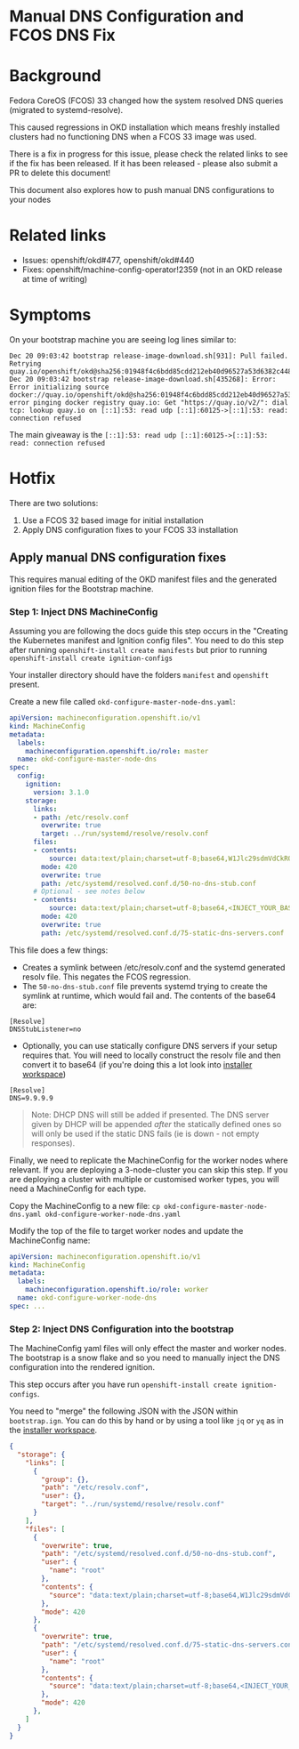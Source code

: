 Manual DNS Configuration and FCOS DNS Fix
===

# Background
Fedora CoreOS (FCOS) 33 changed how the system resolved DNS queries (migrated to systemd-resolve).

This caused regressions in OKD installation which means freshly installed clusters had no functioning DNS when a FCOS 33 image was used.

There is a fix in progress for this issue, please check the related links to see if the fix has been released. If it has been released - please also submit a PR to delete this document!

This document also explores how to push manual DNS configurations to your nodes 

# Related links
- Issues: openshift/okd#477, openshift/okd#440
- Fixes: openshift/machine-config-operator!2359 (not in an OKD release at time of writing)

# Symptoms

On your bootstrap machine you are seeing log lines similar to:

```
Dec 20 09:03:42 bootstrap release-image-download.sh[931]: Pull failed. Retrying quay.io/openshift/okd@sha256:01948f4c6bdd85cdd212eb40d96527a53d6382c4489d7da57522864178620a2c...
Dec 20 09:03:42 bootstrap release-image-download.sh[435268]: Error: Error initializing source docker://quay.io/openshift/okd@sha256:01948f4c6bdd85cdd212eb40d96527a53d6382c4489d7da57522864178620a2c: error pinging docker registry quay.io: Get "https://quay.io/v2/": dial tcp: lookup quay.io on [::1]:53: read udp [::1]:60125->[::1]:53: read: connection refused
```
The main giveaway is the `[::1]:53: read udp [::1]:60125->[::1]:53: read: connection refused`

# Hotfix
There are two solutions:
1. Use a FCOS 32 based image for initial installation
2. Apply DNS configuration fixes to your FCOS 33 installation

## Apply manual DNS configuration fixes

This requires manual editing of the OKD manifest files and the generated ignition files for the Bootstrap machine.

### Step 1: Inject DNS MachineConfig
Assuming you are following the docs guide this step occurs in the "Creating the Kubernetes manifest and Ignition config files". You need to do this step after running `openshift-install create manifests` but prior to running `openshift-install create ignition-configs`

Your installer directory should have the folders `manifest` and `openshift` present.

Create a new file called `okd-configure-master-node-dns.yaml`:

```yaml
apiVersion: machineconfiguration.openshift.io/v1
kind: MachineConfig
metadata:
  labels:
    machineconfiguration.openshift.io/role: master
  name: okd-configure-master-node-dns
spec:
  config:
    ignition:
      version: 3.1.0
    storage:
      links:
      - path: /etc/resolv.conf
        overwrite: true
        target: ../run/systemd/resolve/resolv.conf
      files:
      - contents:
          source: data:text/plain;charset=utf-8;base64,W1Jlc29sdmVdCkROU1N0dWJMaXN0ZW5lcj1ubwo=
        mode: 420
        overwrite: true
        path: /etc/systemd/resolved.conf.d/50-no-dns-stub.conf
      # Optional - see notes below
      - contents:
          source: data:text/plain;charset=utf-8;base64,<INJECT_YOUR_BASE_64_HERE>
        mode: 420
        overwrite: true
        path: /etc/systemd/resolved.conf.d/75-static-dns-servers.conf
```

This file does a few things:
- Creates a symlink between /etc/resolv.conf and the systemd generated resolv file. This negates the FCOS regression.
- The `50-no-dns-stub.conf` file prevents systemd trying to create the symlink at runtime, which would fail and. The contents of the base64 are:
```
[Resolve]
DNSStubListener=no
```
- Optionally, you can use statically configure DNS servers if your setup requires that. You will need to locally construct the resolv file and then convert it to base64 (if you're doing this a lot look into [installer workspace](installer-workspace.md))
```
[Resolve]
DNS=9.9.9.9
```
> Note: DHCP DNS will still be added if presented. The DNS server given by DHCP will be appended *after* the statically defined ones so will only be used if the static DNS fails (ie is down - not empty responses).

Finally, we need to replicate the MachineConfig for the worker nodes where relevant. If you are deploying a 3-node-cluster you can skip this step. If you are deploying a cluster with multiple or customised worker types, you will need a MachineConfig for each type.

Copy the MachineConfig to a new file:
`cp okd-configure-master-node-dns.yaml okd-configure-worker-node-dns.yaml`

Modify the top of the file to target worker nodes and update the MachineConfig name:

```yaml
apiVersion: machineconfiguration.openshift.io/v1
kind: MachineConfig
metadata:
  labels:
    machineconfiguration.openshift.io/role: worker
  name: okd-configure-worker-node-dns
spec: ...
```

### Step 2: Inject DNS Configuration into the bootstrap
The MachineConfig yaml files will only effect the master and worker nodes. The bootstrap is a snow flake and so you need to manually inject the DNS configuration into the rendered ignition.

This step occurs after you have run `openshift-install create ignition-configs`.

You need to "merge" the following JSON with the JSON within `bootstrap.ign`. You can do this by hand or by using a tool like `jq` or `yq` as in the [installer workspace](installer-workspace.md).

```json
{
  "storage": {
    "links": [
      {
        "group": {},
        "path": "/etc/resolv.conf",
        "user": {},
        "target": "../run/systemd/resolve/resolv.conf"
      }
    ],
    "files": [
      {
        "overwrite": true,
        "path": "/etc/systemd/resolved.conf.d/50-no-dns-stub.conf",
        "user": {
          "name": "root"
        },
        "contents": {
          "source": "data:text/plain;charset=utf-8;base64,W1Jlc29sdmVdCkROU1N0dWJMaXN0ZW5lcj1ubwo="
        },
        "mode": 420
      },
      {
        "overwrite": true,
        "path": "/etc/systemd/resolved.conf.d/75-static-dns-servers.conf",
        "user": {
          "name": "root"
        },
        "contents": {
          "source": "data:text/plain;charset=utf-8;base64,<INJECT_YOUR_BASE_64_HERE>"
        },
        "mode": 420
      },
    ]
  }
}
```
